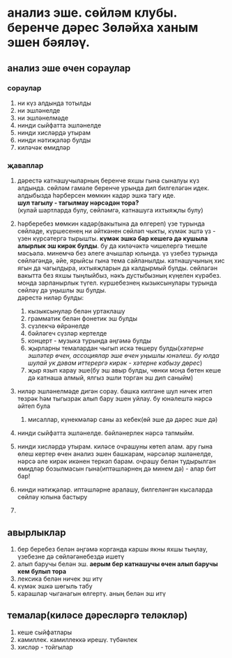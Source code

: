 # анализ эше. сөйләм клубы. беренче дәрес Зөләйха ханым эшен бәяләү.
## анализ эше өчен сораулар
### сораулар
1. ни күз алдында тотылды
2. ни эшләнелде
3. ни эшләнелмәде
4. нинди сыйфатта эшләнелде
5. нинди хисләрдә утырам
6. нинди  нәтиҗәләр булды
7. киләчәк өмидләр
### җаваплар
1. дәрестә катнашучыларның беренче яхшы гына сыналуы күз алдында. сөйләм гамәле беренче урында дип билгеләгән идек. алдыбызда һәрберсен мөмкин кадәр эшкә тагу иде.  
 **шул тагылу - тагылмау нәрсәдән тора?**  
(кулай шартларда булу, сөйләмгә, катнашуга ихтыяҗлы булу)
1. һәрберебез мөмкин кадәр(вакытына да өлгереп) үзе турында сөйләде, күршесенең ни әйткәнен сөйләп чыкты, күмәк эштә үз - үзен күрсәтергә тырышты. **күмәк эшкә бар кешегә дә кушыла алырлык эш кирәк булды**. бу да киләчәктә чишелергә тиешле мәсьәлә. минемчә без әлеге ачышлар юлында. үз үзебез турында сөйләгәндә, әйе, ярыйсы гына тема сайланылды. катнашучының хис ягын да чагылдыра, ихтыяҗларын да калдырмый булды. сөйләгән вакытта без яхшы тыңлыйбыз, нәкъ дустыбызның күңелен күрәбез. монда зарланырлык түгел. күршебезнең кызыксынулары турында сөйләү дә уңышлы эш булды.  
дәрестә ниләр булды:
   1. кызыксынулар белән уртаклашу
   2. грамматик белән фонетик эш булды
   3. сүзлекчә өйрәнелде
   4. бәйләгеч сүзләр кертелде
   5. концерт - музыка турында әңгәмә булды
   6. җырларны темалардан чыгып искә төшерү булды(*хәтерне эшләтер өчен, ассоциялар эше өчен уңышлы юнәлеш. бу юлда шулай ук дәвам иттерергә кирәк - хәтерне кабызу дөрес*) 
   7. җыр язып карау эше(бу эш авыр булды, чөнки моңа бөтен кеше дә катнаша алмый, ялгыз эшли торган эш дип саныйм)

1. ниләр эшләнелмәде дигән сорау. башка килгәне шул ничек итеп төзрәк һәм тыгызрак алып бару эшен уйлау. бу юнәлештә нәрсә әйтеп була
    1. мисаллар, күнекмәләр саны аз кебек(өй эше дә дәрес эше дә)
    <!-- 2. шәхси, күмәк һәм алып баручы эшен яктырак күрергә кирәк(монда шәхси иң аңлашылганы кебек. алып баручы да шулай ук. )
    3.  -->
2. нинди сыйфатта эшләнелде. бәйләнерлек нәрсә тапмыйм.
3. нинди хисләрдә утырам. киләсе очрашуны көтеп алам. ару гына өлеш кертер өчен анализ эшен башкарам, нәрсәләр эшләнелде, нәрсә әле кирәк икәнен теркәп барам. очрашу белән тудырылган өмидләр бозылмасын гына(иптәшләрнең дә минем дә) - алар бит бар!
4. нинди нәтиҗәләр. иптәшләрне аралашу, билгеләнгән кысаларда сөйләу юлына бастыру
5. 
## авырлыклар
1. бер беребез белән әңгәмә корганда каршы якны яхшы тыңлау, үзебезне дә сөйләгәнебездә ишетү
2. алып баручы белән эш. **аерым бер катнашучы өчен алып баручы кем булып тора**
3. лексика белән ничек эш итү
4. күмәк эшкә шөгыль табу
5. карашлар чыганагын өлгертү. аның белән эш итү

## темалар(киләсе дәресләргә теләкләр)
1. кеше сыйфатлары
2. камиллек. камиллеккә ирешү. түбәнлек
3. хисләр - тойгылар